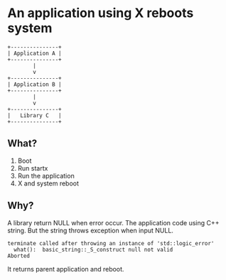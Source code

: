 # An application using X reboots system

```
+---------------+
| Application A |
+---------------+
        |
        v
+---------------+
| Application B |
+---------------+
        |
        v
+---------------+
|   Library C   |
+---------------+
```

## What?

1. Boot
2. Run startx
3. Run the application
4. X and system reboot

## Why?

A library return NULL when error occur.
The application code using C++ string. But the string throws exception when input NULL.

```
terminate called after throwing an instance of 'std::logic_error'
  what():  basic_string::_S_construct null not valid
Aborted
```

It returns parent application and reboot.
